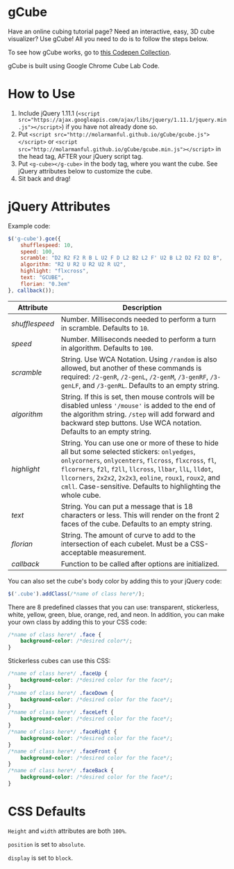 gCube
==================

Have an online cubing tutorial page? Need an interactive, easy, 3D cube visualizer? Use gCube! All you need to do is to follow the steps below.

To see how gCube works, go to [this Codepen Collection](http://codepen.io/collection/XOLVLQ/).

gCube is built using Google Chrome Cube Lab Code.

How to Use
==================

1. Include jQuery 1.11.1 (```<script src="https://ajax.googleapis.com/ajax/libs/jquery/1.11.1/jquery.min.js"></script>```) if you have not already done so.
2. Put ```<script src="http://molarmanful.github.io/gCube/gcube.js"></script>``` or ```<script src="http://molarmanful.github.io/gCube/gcube.min.js"></script>``` in the head tag, AFTER your jQuery script tag.
3. Put ```<g-cube></g-cube>``` in the body tag, where you want the cube. See jQuery attributes below to customize the cube.
4. Sit back and drag!

jQuery Attributes
==================
Example code:
```javascript
$('g-cube').gce({
	shufflespeed: 10,
	speed: 100,
	scramble: "D2 R2 F2 R B L U2 F D L2 B2 L2 F' U2 B L2 D2 F2 D2 B",
	algorithm: "R2 U R2 U R2 U2 R U2",
	highlight: "flxcross",
	text: "GCUBE",
	florian: "0.3em"
}, callback());
```
| Attribute | Description |
|-----------|-------------|
| _shufflespeed_ | Number. Milliseconds needed to perform a turn in scramble. Defaults to `10`. |
| _speed_ | Number. Milliseconds needed to perform a turn in algorithm. Defaults to `100`. |
| _scramble_ | String. Use WCA Notation. Using `/random` is also allowed, but another of these commands is required: `/2-genR`, `/2-genL`, `/2-genM`, `/3-genRF`, `/3-genLF`, and `/3-genRL`. Defaults to an empty string. |
| _algorithm_ | String. If this is set, then mouse controls will be disabled unless `'/mouse'` is added to the end of the algorithm string. `/step` will add forward and backward step buttons. Use WCA notation. Defaults to an empty string. |
| _highlight_ | String. You can use one or more of these to hide all but some selected stickers: `onlyedges`, `onlycorners`, `onlycenters`, `flcross`, `flxcross`, `fl`, `flcorners`, `f2l`, `f2ll`, `llcross`, `llbar`, `llL`, `lldot`, `llcorners`, `2x2x2`, `2x2x3`, `eoline`, `roux1`, `roux2`, and `cmll`. Case-sensitive. Defaults to highlighting the whole cube. |
| _text_ | String. You can put a message that is 18 characters or less. This will render on the front 2 faces of the cube. Defaults to an empty string. |
| _florian_ | String. The amount of curve to add to the intersection of each cubelet. Must be a CSS-acceptable measurement. |
| _callback_ | Function to be called after options are initialized. |

You can also set the cube's body color by adding this to your jQuery code:
```javascript
$('.cube').addClass(/*name of class here*/);
```

There are 8 predefined classes that you can use: transparent, stickerless, white, yellow, green, blue, orange, red, and neon. In addition, you can make your own class by adding this to your CSS code:
```css
/*name of class here*/ .face {
	background-color: /*desired color*/;
}
```

Stickerless cubes can use this CSS:
```css
/*name of class here*/ .faceUp {
	background-color: /*desired color for the face*/;
}
/*name of class here*/ .faceDown {
	background-color: /*desired color for the face*/;
}
/*name of class here*/ .faceLeft {
	background-color: /*desired color for the face*/;
}
/*name of class here*/ .faceRight {
	background-color: /*desired color for the face*/;
}
/*name of class here*/ .faceFront {
	background-color: /*desired color for the face*/;
}
/*name of class here*/ .faceBack {
	background-color: /*desired color for the face*/;
}
```

CSS Defaults
==================
`Height` and `width` attributes are both `100%`.

`position` is set to `absolute`.

`display` is set to `block`.
